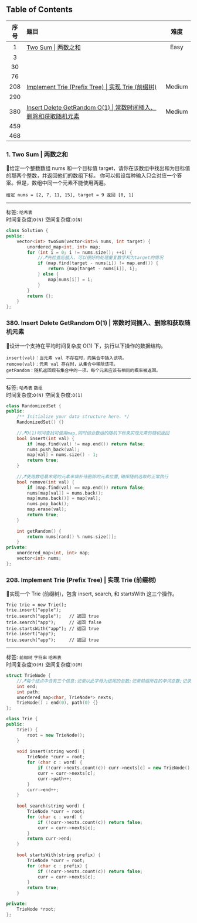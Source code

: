 ## Table of Contents
|序号|题目|难度|
|:--:|:-|:-:|
|1|[Two Sum \| 两数之和](#1-Two-Sum--两数之和)|Easy|
|3|||
|30|||
|76|||
|208|[Implement Trie (Prefix Tree) \| 实现 Trie (前缀树)](#208-Implement-Trie-Prefix-Tree--实现-Trie-前缀树)|Medium|
|290|||
|380|[Insert Delete GetRandom O(1) \| 常数时间插入、删除和获取随机元素](#380-Insert-Delete-Getrandom-o1--常数时间插入删除和获取随机元素)|Medium|
|459|||
|468|||

### 1. Two Sum | 两数之和
🥉给定一个整数数组 nums 和一个目标值 target，请你在该数组中找出和为目标值的那两个整数，并返回他们的数组下标。
你可以假设每种输入只会对应一个答案。但是，数组中同一个元素不能使用两遍。
```
给定 nums = [2, 7, 11, 15], target = 9 返回 [0, 1]
```
---

标签: `哈希表`<br>
时间复杂度:`O(N)` 空间复杂度:`O(N)`
```c++
class Solution {
public:
    vector<int> twoSum(vector<int>& nums, int target) {
        unordered_map<int, int> map;
        for (int i = 0; i != nums.size(); ++i) {
            //🪁先检查后插入，可以很好的处理重复数字和为target的情况
            if (map.find(target - nums[i]) != map.end()) {
                return {map[target - nums[i]], i};
            } else {
                map[nums[i]] = i;
            }
        }
        return {};
    }
};
```

### 380. Insert Delete GetRandom O(1) | 常数时间插入、删除和获取随机元素
🥈设计一个支持在平均时间复杂度 O(1) 下，执行以下操作的数据结构。
```
insert(val)：当元素 val 不存在时，向集合中插入该项。
remove(val)：元素 val 存在时，从集合中移除该项。
getRandom：随机返回现有集合中的一项。每个元素应该有相同的概率被返回。
```
---

标签: `哈希表` `数组`<br>
时间复杂度:`O(N)` 空间复杂度:`O(1)`
```c++
class RandomizedSet {
public:
    /** Initialize your data structure here. */
    RandomizedSet() {}
    
    //🪁O(1)时间查找可使用map,同时结合数组的随机下标来实现元素的随机返回
    bool insert(int val) {
        if (map.find(val) != map.end()) return false;
        nums.push_back(val);
        map[val] = nums.size() - 1;
        return true;
    }
    
    //🪁使用数组最末尾的元素来填补待删除的元素位置,确保随机选取的正常执行
    bool remove(int val) {
        if (map.find(val) == map.end()) return false;
        nums[map[val]] = nums.back();
        map[nums.back()] = map[val];
        nums.pop_back();
        map.erase(val);
        return true;
    }
    
    int getRandom() {
        return nums[rand() % nums.size()];
    }
private:
    unordered_map<int, int> map;
    vector<int> nums;
};
```

### 208. Implement Trie (Prefix Tree) | 实现 Trie (前缀树)
🥈实现一个 Trie (前缀树)，包含 insert, search, 和 startsWith 这三个操作。
```
Trie trie = new Trie();
trie.insert("apple");
trie.search("apple");   // 返回 true
trie.search("app");     // 返回 false
trie.startsWith("app"); // 返回 true
trie.insert("app");   
trie.search("app");     // 返回 true
```
---

标签: `前缀树` `字符串` `哈希表`<br>
时间复杂度:`O(M)` 空间复杂度:`O(M)`
```c++
struct TrieNode {
    //🪁每个结点中含有三个信息:记录以此字母为结尾的总数;记录前缀所在的单词总数;记录后续结点指针
    int end;
    int path;
    unordered_map<char, TrieNode*> nexts;
    TrieNode() : end(0), path(0) {}
};

class Trie {
public:
    Trie() {
        root = new TrieNode();
    }
    
    void insert(string word) {
        TrieNode *curr = root;
        for (char c : word) {
            if (!curr->nexts.count(c)) curr->nexts[c] = new TrieNode();
            curr = curr->nexts[c];
            curr->path++;
        }
        curr->end++; 
    }
    
    bool search(string word) {
        TrieNode *curr = root;
        for (char c : word) {
            if (!curr->nexts.count(c)) return false;
            curr = curr->nexts[c];
        }
        return curr->end;
    }
    
    bool startsWith(string prefix) {
        TrieNode *curr = root;
        for (char c : prefix) {
            if (!curr->nexts.count(c)) return false;
            curr = curr->nexts[c];
        }
        return true;
    }

private:
    TrieNode *root;
};
```
